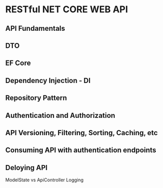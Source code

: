 # RESTful NET CORE WEB API

## API Fundamentals

## DTO

## EF Core

## Dependency Injection - DI

## Repository Pattern

## Authentication and Authorization

## API Versioning, Filtering, Sorting, Caching, etc

## Consuming API with authentication endpoints

## Deloying API

ModelState vs ApiController
Logging